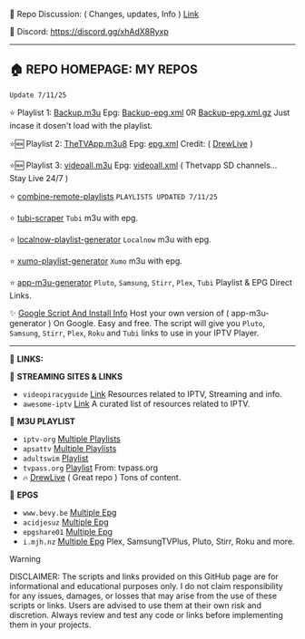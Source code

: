 📌 Repo Discussion: ( Changes, updates, Info ) [Link](https://github.com/BuddyChewChew/My-Streams/issues/5)

📌 Discord: https://discord.gg/xhAdX8Ryxp

---------------------------------------------

## 🏠 REPO HOMEPAGE: MY REPOS

`Update 7/11/25`

⭐ Playlist 1: [Backup.m3u](https://raw.githubusercontent.com/BuddyChewChew/My-Streams/refs/heads/main/Backup.m3u) Epg: [Backup-epg.xml](https://raw.githubusercontent.com/BuddyChewChew/My-Streams/refs/heads/main/epgs/Backup-epg.xml) 0R [Backup-epg.xml.gz](https://github.com/BuddyChewChew/My-Streams/raw/refs/heads/main/epgs/Backup-epg.xml.gz) Just incase it dosen't load with the playlist.

⭐🆕 Playlist 2: [TheTVApp.m3u8](https://raw.githubusercontent.com/BuddyChewChew/My-Streams/refs/heads/main/TheTVApp.m3u8) Epg: [epg.xml](https://tvpass.org/epg.xml) Credit: ( [DrewLive](https://github.com/Drewski2423/DrewLive) )

⭐🆕 Playlist 3: [videoall.m3u](https://raw.githubusercontent.com/BuddyChewChew/buddylive/refs/heads/main/en/videoall.m3u) Epg: [videoall.xml](https://raw.githubusercontent.com/BuddyChewChew/buddylive/refs/heads/main/en/videoall.xml) ( Thetvapp SD channels... Stay Live 24/7 )

⭐ [combine-remote-playlists](https://github.com/BuddyChewChew/combine-remote-playlists) `PLAYLISTS UPDATED 7/11/25`

⭐ [tubi-scraper](https://github.com/BuddyChewChew/tubi-scraper) `Tubi` m3u with epg.

⭐ [localnow-playlist-generator](https://github.com/BuddyChewChew/localnow-playlist-generator) `Localnow` m3u with epg.

⭐ [xumo-playlist-generator](https://github.com/BuddyChewChew/xumo-playlist-generator) `Xumo` m3u with epg.

⭐ [app-m3u-generator](https://github.com/BuddyChewChew/app-m3u-generator) `Pluto`, `Samsung`, `Stirr`, `Plex`, `Tubi` Playlist & EPG Direct Links.

✨ <a href="https://github.com/BuddyChewChew/My-Streams/tree/main/Google%20Script%20And%20Install%20Info" target="_blank">Google Script And Install Info</a> Host your own version of ( app-m3u-generator ) On Google. Easy and free. The script will give you `Pluto`, `Samsung`, `Stirr`, `Plex`, `Roku` and `Tubi` links to use in your IPTV Player.

---------------------------------------------

🔗 **LINKS:**

🔵 **STREAMING SITES & LINKS**
- `videopiracyguide` [Link](https://fmhy.pages.dev/videopiracyguide#live-tv--sports) Resources related to IPTV, Streaming and info.
- `awesome-iptv` [Link](https://github.com/iptv-org/awesome-iptv) A curated list of resources related to IPTV.

🔵 **M3U PLAYLIST**
- `iptv-org` [Multiple Playlists](https://github.com/iptv-org/iptv)
- `apsattv` [Multiple Playlists](https://apsattv.com/streams.html)
- `adultswim` [Playlist](https://raw.githubusercontent.com/iptv-org/iptv/refs/heads/master/streams/us_adultswim.m3u)
- `tvpass.org` [Playlist](https://tvpass.org/playlist/m3u) From: tvpass.org
- `🔥` [DrewLive](https://github.com/Drewski2423/DrewLive) ( Great repo ) Tons of content.

🔵 **EPGS**
- `www.bevy.be` [Multiple Epg](https://www.bevy.be/epg-guide/)
- `acidjesuz` [Multiple Epg](https://github.com/acidjesuz/EPGTalk)
- `epgshare01` [Multiple Epg](https://epgshare01.online/epgshare01)
- `i.mjh.nz` [Multiple Epg](https://github.com/matthuisman/i.mjh.nz/) Plex, SamsungTVPlus, Pluto, Stirr, Roku and more.

> [!WARNING]
> DISCLAIMER: The scripts and links provided on this GitHub page are for informational and educational purposes only. I do not claim responsibility for any issues, damages, or losses that may arise from the use of these scripts or links. Users are advised to use them at their own risk and discretion. Always review and test any code or links before implementing them in your projects.

